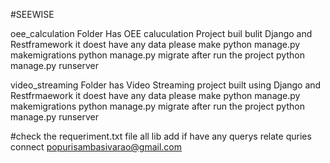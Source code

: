 #SEEWISE 

oee_calculation Folder Has OEE caluculation Project buil bulit Django and Restframework
it doest have any data please make 
  python manage.py makemigrations 
  python manage.py migrate
  after run the project
  python manage.py runserver
  
video_streaming Folder has Video Streaming project built using Django and Restfrmaework
it doest have any data please make 
  python manage.py makemigrations 
  python manage.py migrate
  after run the project
  python manage.py runserver

#check the requeriment.txt file all lib add
  if have any querys relate quries connect popurisambasivarao@gmail.com

